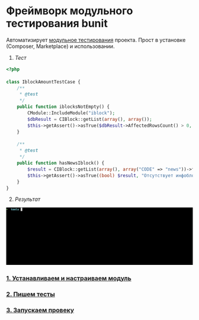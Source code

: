 Фреймворк модульного тестирования bunit
=======================================

Автоматизирует [модульное тестирования](https://ru.wikipedia.org/wiki/%D0%9C%D0%BE%D0%B4%D1%83%D0%BB%D1%8C%D0%BD%D0%BE%D0%B5_%D1%82%D0%B5%D1%81%D1%82%D0%B8%D1%80%D0%BE%D0%B2%D0%B0%D0%BD%D0%B8%D0%B5) проекта. Прост в установке (Сomposer, Marketplace) и использовании.

1. *Тест*

```php
<?php

class IblockAmountTestCase {
    /**
     * @test
     */
    public function iblocksNotEmpty() {
        CModule::IncludeModule("iblock");
        $dbResult = CIBlock::getList(array(), array());
        $this->getAssert()->asTrue($dbResult->AffectedRowsCount() > 0, "Число инфоблоков должно быть больше нуля");
    }

    /**
     * @test
     */
    public function hasNewsIblock() {
        $result = CIBlock::getList(array(), array("CODE" => "news"))->fetch();
        $this->getAssert()->asTrue((bool) $result, "Отсутствует инфоблок новостей");
    }
}
```

2. *Результат*

![Запуск](doc/img/main-run.gif)

### [1. Устанавливаем и настраиваем модуль](doc/install.md)

### [2. Пишем тесты](doc/writing.md)

### [3. Запускаем провеку](doc/running.md)
